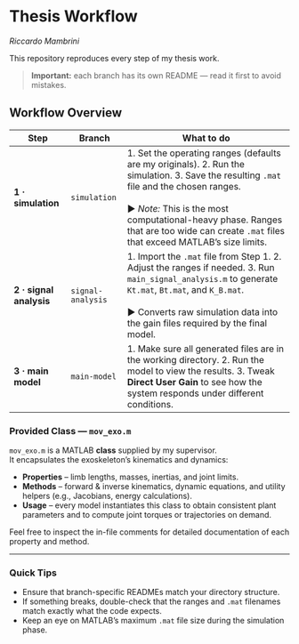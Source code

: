 
# Thesis Workflow  
*Riccardo Mambrini*

This repository reproduces every step of my thesis work.  
> **Important:** each branch has its own README — read it first to avoid mistakes.

## Workflow Overview

| Step | Branch | What to do |
|------|--------|-----------|
| **1 · simulation** | `simulation` | 1. Set the operating ranges (defaults are my originals). 2. Run the simulation. 3. Save the resulting `.mat` file and the chosen ranges.<br><br>▶ *Note:* This is the most computational-heavy phase. Ranges that are too wide can create `.mat` files that exceed MATLAB’s size limits. |
| **2 · signal analysis** | `signal-analysis` | 1. Import the `.mat` file from Step&nbsp;1. 2. Adjust the ranges if needed. 3. Run `main_signal_analysis.m` to generate `Kt.mat`, `Bt.mat`, and `K_B.mat`.<br><br>▶ Converts raw simulation data into the gain files required by the final model. |
| **3 · main model** | `main-model` | 1. Make sure all generated files are in the working directory. 2. Run the model to view the results. 3. Tweak **Direct User Gain** to see how the system responds under different conditions. |

### Provided Class — `mov_exo.m`
`mov_exo.m` is a MATLAB **class** supplied by my supervisor.  
It encapsulates the exoskeleton’s kinematics and dynamics:

* **Properties** – limb lengths, masses, inertias, and joint limits.  
* **Methods** – forward & inverse kinematics, dynamic equations, and utility helpers (e.g., Jacobians, energy calculations).  
* **Usage** – every model instantiates this class to obtain consistent plant parameters and to compute joint torques or trajectories on demand.

Feel free to inspect the in-file comments for detailed documentation of each property and method.

---

### Quick Tips
* Ensure that branch-specific READMEs match your directory structure.  
* If something breaks, double-check that the ranges and `.mat` filenames match exactly what the code expects.  
* Keep an eye on MATLAB’s maximum `.mat` file size during the simulation phase.
